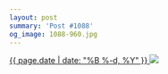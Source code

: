 ```yaml
---
layout: post
summary: 'Post #1088'
og_image: 1088-960.jpg
---
```


<p>
 <time>
  <a href="/1088">
   {{ page.date | date: "%B %-d, %Y" }}
  </a>
 </time>
 <a href="/1088">
  <img data-taken="2/19/2020" sizes="(min-width: 700px) 50vw, calc(100vw - 2rem)" src="{{ site.assets_url }}/1088-480.jpg" srcset="{{ site.assets_url }}/1088-240.jpg 240w, {{ site.assets_url }}/1088-480.jpg 480w, {{ site.assets_url }}/1088-720.jpg 720w, {{ site.assets_url }}/1088-960.jpg 960w"/>
 </a>
</p>
